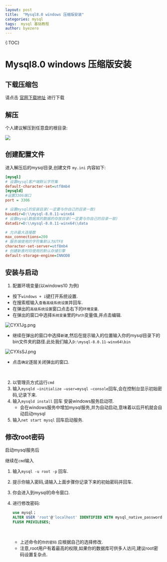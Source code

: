 ```yaml
---
layout: post
title:  "Mysql8.0 windows 压缩版安装"
categories: mysql
tags:  mysql 基础教程
author: byezero
---
```



{:TOC}

# Mysql8.0 windows 压缩版安装

## 下载压缩包

请点击 [官网下载地址](https://cdn.mysql.com//Downloads/MySQL-8.0/mysql-8.0.11-winx64.zip) 进行下载

## 解压

个人建议解压到任意盘的根目录:

![](https://s1.ax1x.com/2018/05/03/CYOGb6.png)

## 创建配置文件

进入解压后的mysql目录,创建文件 `my.ini`  内容如下:

```ini
[mysql]
# 设置mysql客户端默认字符集
default-character-set=utf8mb4 
[mysqld]
#设置3306端口
port = 3306 

# 设置mysql的安装目录(一定要与你自己的目录一致)
basedir=D:\\mysql-8.0.11-winx64
# 设置mysql数据库的数据的存放目录(一定要与你自己的目录一致)
datadir=D:\\mysql-8.0.11-winx64\\data

# 允许最大连接数
max_connections=200
# 服务端使用的字符集默认为UTF8
character-set-server=utf8mb4
# 创建新表时将使用的默认存储引擎
default-storage-engine=INNODB
```

## 安装与启动


1. 配置环境变量(以windows10 为例)
  -  按下`windows + i`键打开系统设置.
  -  在搜索框输入`查看高级系统设置`并回车.
  -  在弹出的`高级系统设置`窗口点击右下的`环境变量`.
  -  在弹出的窗口中选择`系统变量`里的`Path`变量值,并点击编辑.

![CYX1Jg.png](https://s1.ax1x.com/2018/05/03/CYX1Jg.png)
  -  继续在弹出的窗口中选择`新建`,然后在提示输入的位置输入你的mysql目录下的bin文件夹的路径.此处我们输入`D:\mysql-8.0.11-winx64\bin`


![CYXsSJ.png](https://s1.ax1x.com/2018/05/03/CYXsSJ.png)

  -  点击`确定`逐层关闭弹出的窗口.



  ​

2. 以管理员方式运行`cmd`
3. 输入`mysqld –initialize –user=mysql –console`回车,会在控制台显示初始密码,记录下来.
4. 输入`mysqld install` 回车 安装windows服务启动项.
   - 会在windows服务中增加mysql服务,并为自动启动,意味着以后开机就会自动启动mysql
5. 输入`net start mysql` 回车启动服务.

## 修改root密码

启动mysql服务后

继续在`cmd`输入

1. 输入`mysql -u root -p` 回车.

2. 提示你输入密码,请输入上面步骤你记录下来的初始密码并回车.

3. 你会进入到mysql的命令窗口.

4. 进行修改密码:

   ```sql
   use mysql；
   ALTER USER 'root'@'localhost' IDENTIFIED WITH mysql_native_password BY '你的密码';  
   FLUSH PRIVILEGES;   
   ```

   ​

   - 上述命令的`你的密码` 应根据自己的选择修改.
   - 注意,root用户有着最高的权限,如果你的数据库可供多人访问,建议root密码设置复杂点.